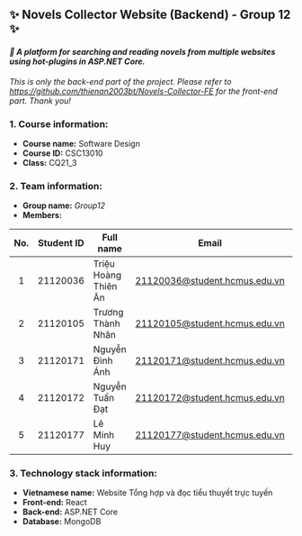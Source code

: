 ## ✨ Novels Collector Website (Backend) - Group 12 ✨
#### *📖 A platform for searching and reading novels from multiple websites using hot-plugins in ASP.NET Core.* 
*This is only the back-end part of the project. Please refer to https://github.com/thienan2003bt/Novels-Collector-FE for the front-end part. Thank you!*
### 1. Course information:
- **Course name:** Software Design
- **Course ID:** CSC13010
- **Class:** CQ21_3

### 2. Team information:
- **Group name:** *Group12*
- **Members:**

| No. | Student ID |       Full name      |             Email             |    Role    |
|:---:|:----------:|----------------------|-------------------------------|------------|
|  1  |  21120036  | Triệu Hoàng Thiên Ân | 21120036@student.hcmus.edu.vn | Front-end  |
|  2  |  21120105  | Trương Thành Nhân    | 21120105@student.hcmus.edu.vn | BA, Tester |
|  3  |  21120171  | Nguyễn Đình Ánh      | 21120171@student.hcmus.edu.vn | Back-end   |
|  4  |  21120172  | Nguyễn Tuấn Đạt      | 21120172@student.hcmus.edu.vn | Back-end   |
|  5  |  21120177  | Lê Minh Huy          | 21120177@student.hcmus.edu.vn | Front-end  |

### 3. Technology stack information:
- **Vietnamese name:** Website Tổng hợp và đọc tiểu thuyết trực tuyến
- **Front-end:** React
- **Back-end:** ASP.NET Core
- **Database:** MongoDB



